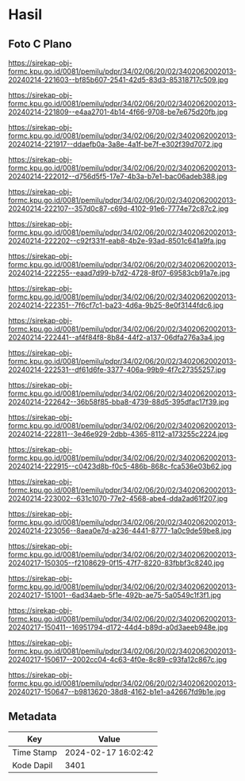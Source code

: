 # Hasil

## Foto C Plano

https://sirekap-obj-formc.kpu.go.id/0081/pemilu/pdpr/34/02/06/20/02/3402062002013-20240214-221603--bf85b607-2541-42d5-83d3-85318717c509.jpg

https://sirekap-obj-formc.kpu.go.id/0081/pemilu/pdpr/34/02/06/20/02/3402062002013-20240214-221809--e4aa2701-4b14-4f66-9708-be7e675d20fb.jpg

https://sirekap-obj-formc.kpu.go.id/0081/pemilu/pdpr/34/02/06/20/02/3402062002013-20240214-221917--ddaefb0a-3a8e-4a1f-be7f-e302f39d7072.jpg

https://sirekap-obj-formc.kpu.go.id/0081/pemilu/pdpr/34/02/06/20/02/3402062002013-20240214-222012--d756d5f5-17e7-4b3a-b7e1-bac06adeb388.jpg

https://sirekap-obj-formc.kpu.go.id/0081/pemilu/pdpr/34/02/06/20/02/3402062002013-20240214-222107--357d0c87-c69d-4102-91e6-7774e72c87c2.jpg

https://sirekap-obj-formc.kpu.go.id/0081/pemilu/pdpr/34/02/06/20/02/3402062002013-20240214-222202--c92f331f-eab8-4b2e-93ad-8501c641a9fa.jpg

https://sirekap-obj-formc.kpu.go.id/0081/pemilu/pdpr/34/02/06/20/02/3402062002013-20240214-222255--eaad7d99-b7d2-4728-8f07-69583cb91a7e.jpg

https://sirekap-obj-formc.kpu.go.id/0081/pemilu/pdpr/34/02/06/20/02/3402062002013-20240214-222351--7f6cf7c1-ba23-4d6a-9b25-8e0f3144fdc6.jpg

https://sirekap-obj-formc.kpu.go.id/0081/pemilu/pdpr/34/02/06/20/02/3402062002013-20240214-222441--af4f84f8-8b84-44f2-a137-06dfa276a3a4.jpg

https://sirekap-obj-formc.kpu.go.id/0081/pemilu/pdpr/34/02/06/20/02/3402062002013-20240214-222531--df61d6fe-3377-406a-99b9-4f7c27355257.jpg

https://sirekap-obj-formc.kpu.go.id/0081/pemilu/pdpr/34/02/06/20/02/3402062002013-20240214-222642--36b58f85-bba8-4739-88d5-395dfac17f39.jpg

https://sirekap-obj-formc.kpu.go.id/0081/pemilu/pdpr/34/02/06/20/02/3402062002013-20240214-222811--3e46e929-2dbb-4365-8112-a173255c2224.jpg

https://sirekap-obj-formc.kpu.go.id/0081/pemilu/pdpr/34/02/06/20/02/3402062002013-20240214-222915--c0423d8b-f0c5-486b-868c-fca536e03b62.jpg

https://sirekap-obj-formc.kpu.go.id/0081/pemilu/pdpr/34/02/06/20/02/3402062002013-20240214-223002--631c1070-77e2-4568-abe4-dda2ad61f207.jpg

https://sirekap-obj-formc.kpu.go.id/0081/pemilu/pdpr/34/02/06/20/02/3402062002013-20240214-223056--8aea0e7d-a236-4441-8777-1a0c9de59be8.jpg

https://sirekap-obj-formc.kpu.go.id/0081/pemilu/pdpr/34/02/06/20/02/3402062002013-20240217-150305--f2108629-0f15-47f7-8220-83fbbf3c8240.jpg

https://sirekap-obj-formc.kpu.go.id/0081/pemilu/pdpr/34/02/06/20/02/3402062002013-20240217-151001--6ad34aeb-5f1e-492b-ae75-5a0549c1f3f1.jpg

https://sirekap-obj-formc.kpu.go.id/0081/pemilu/pdpr/34/02/06/20/02/3402062002013-20240217-150411--16951794-d172-44d4-b89d-a0d3aeeb948e.jpg

https://sirekap-obj-formc.kpu.go.id/0081/pemilu/pdpr/34/02/06/20/02/3402062002013-20240217-150617--2002cc04-4c63-4f0e-8c89-c93fa12c867c.jpg

https://sirekap-obj-formc.kpu.go.id/0081/pemilu/pdpr/34/02/06/20/02/3402062002013-20240217-150647--b9813620-38d8-4162-b1e1-a42667fd9b1e.jpg


## Metadata

| Key        | Value               |
| ---------- | ------------------- |
| Time Stamp | 2024-02-17 16:02:42 |
| Kode Dapil | 3401                |



